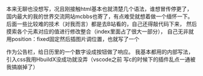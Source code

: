 本来无聊也没想写，况且刚接触html基本也就清楚几个语法，谁想冒传停更了，
国内最大的我的世界交流网站mcbbs也寄了，有点难受就想着做一个缅怀一下。
后面一些比较难的技术（对我而言）都是去B站看的，自己还得敲代码下来，
然后摸索各个元素对应的值进行修改整合（index里面占了很大一部分），
自己无非就用position：fixed固定然后插图片调位置，也就写了一个
<div class="word">作为公告栏，给日历里的一个数字设成按钮做了响应。
我基本都用的内部写法，引入css我用HbuildX没成功就没弄（vscode之前
写c的时候下的插件乱点一通被我搞崩掉了）